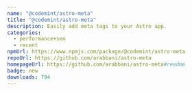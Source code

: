 ```yaml
---
name: "@codemint/astro-meta"
title: "@codemint/astro-meta"
description: Easily add meta tags to your Astro app.
categories:
  - performance+seo
  - recent
npmUrl: https://www.npmjs.com/package/@codemint/astro-meta
repoUrl: https://github.com/arabbani/astro-meta
homepageUrl: https://github.com/arabbani/astro-meta#readme
badge: new
downloads: 794
---
```

